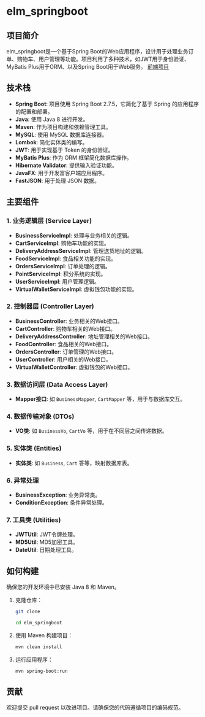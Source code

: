 # elm_springboot

## 项目简介

elm_springboot是一个基于Spring Boot的Web应用程序，设计用于处理业务订单、购物车、用户管理等功能。项目利用了多种技术，如JWT用于身份验证、MyBatis Plus用于ORM、以及Spring Boot用于Web服务。
[前端项目](https://github.com/davidwushi1145/elm_vue)
## 技术栈

- **Spring Boot**: 项目使用 Spring Boot 2.7.5，它简化了基于 Spring 的应用程序的配置和部署。
- **Java**: 使用 Java 8 进行开发。
- **Maven**: 作为项目构建和依赖管理工具。
- **MySQL**: 使用 MySQL 数据库连接器。
- **Lombok**: 简化实体类的编写。
- **JWT**: 用于实现基于 Token 的身份验证。
- **MyBatis Plus**: 作为 ORM 框架简化数据库操作。
- **Hibernate Validator**: 提供输入验证功能。
- **JavaFX**: 用于开发富客户端应用程序。
- **FastJSON**: 用于处理 JSON 数据。

## 主要组件

### 1. 业务逻辑层 (Service Layer)

- **BusinessServiceImpl**: 处理与业务相关的逻辑。
- **CartServiceImpl**: 购物车功能的实现。
- **DeliveryAddressServiceImpl**: 管理送货地址的逻辑。
- **FoodServiceImpl**: 食品相关功能的实现。
- **OrdersServiceImpl**: 订单处理的逻辑。
- **PointServiceImpl**: 积分系统的实现。
- **UserServiceImpl**: 用户管理逻辑。
- **VirtualWalletServiceImpl**: 虚拟钱包功能的实现。

### 2. 控制器层 (Controller Layer)

- **BusinessController**: 业务相关的Web接口。
- **CartController**: 购物车相关的Web接口。
- **DeliveryAddressController**: 地址管理相关的Web接口。
- **FoodController**: 食品相关的Web接口。
- **OrdersController**: 订单管理的Web接口。
- **UserController**: 用户相关的Web接口。
- **VirtualWalletController**: 虚拟钱包的Web接口。

### 3. 数据访问层 (Data Access Layer)

- **Mapper接口**: 如 `BusinessMapper`, `CartMapper` 等，用于与数据库交互。

### 4. 数据传输对象 (DTOs)

- **VO类**: 如 `BusinessVo`, `CartVo` 等，用于在不同层之间传递数据。

### 5. 实体类 (Entities)

- **实体类**: 如 `Business`, `Cart` 答等，映射数据库表。

### 6. 异常处理

- **BusinessException**: 业务异常类。
- **ConditionException**: 条件异常处理。

### 7. 工具类 (Utilities)

- **JWTUtil**: JWT令牌处理。
- **MD5Util**: MD5加密工具。
- **DateUtil**: 日期处理工具。

## 如何构建

确保您的开发环境中已安装 Java 8 和 Maven。

1. 克隆仓库：

   ```bash
   git clone
   
   cd elm_springboot
   ```

2. 使用 Maven 构建项目：

   ```bash
   mvn clean install
   ```

3. 运行应用程序：

   ```bash
   mvn spring-boot:run
   ```

## 贡献

欢迎提交 pull request 以改进项目。请确保您的代码遵循项目的编码规范。
